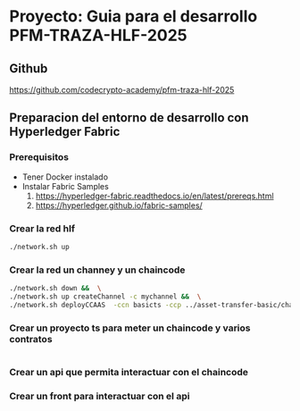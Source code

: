 # Proyecto: Guia para el desarrollo PFM-TRAZA-HLF-2025

## Github

https://github.com/codecrypto-academy/pfm-traza-hlf-2025

## Preparacion del entorno de desarrollo con Hyperledger Fabric

### Prerequisitos

- Tener Docker instalado
- Instalar Fabric Samples
  1. https://hyperledger-fabric.readthedocs.io/en/latest/prereqs.html
  2. https://hyperledger.github.io/fabric-samples/

### Crear la red hlf

```bash
./network.sh up
```

### Crear la red un channey y un chaincode

```bash
./network.sh down &&  \
./network.sh up createChannel -c mychannel &&  \
./network.sh deployCCAAS  -ccn basicts -ccp ../asset-transfer-basic/chaincode-typescript
```

### Crear un proyecto ts para meter un chaincode y varios contratos

```bash

```

### Crear un api que permita interactuar con el chaincode

### Crear un front para interactuar con el api